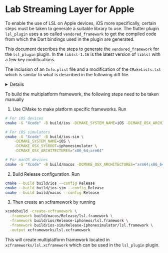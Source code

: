 # Lab Streaming Layer for Apple

To enable the use of LSL on Apple devices, iOS more specifically, certain steps must be taken to generate a suitable library to use. The flutter plugin `lsl_plugin` uses a so called `vendored_framework` to get the compiled code from which the Dart bindings used in the plugin are generated.

This document describes the steps to generate the `vendored_framework` for the `lsl_plugin` plugin. In the `liblsl-1.16` is the latest version of `liblsl` with a few key modifications.

The inclusion of an `Info.plist` file and a modification of the `CMakeLists.txt` which is similar to what is described in the following diff file.

<details>
<summary>Details</summary>
<br>

Credit to github user `florin-pop` for [this comment](https://github.com/sccn/liblsl/issues/186#issuecomment-1824833598)

```diff
commit f8243f4d54929d531b49734b91683a538b837026
Author: Florin Pop <florin@ae.studio>
Date:   Wed Nov 22 07:10:26 2023 +0100

    Set bundle identifier and info.plist for Apple platforms

diff --git a/CMakeLists.txt b/CMakeLists.txt
index ac783f64..ac7a2e76 100644
--- a/CMakeLists.txt
+++ b/CMakeLists.txt
@@ -336,10 +336,6 @@ install(FILES

include(cmake/LSLCMake.cmake)

-add_executable(lslver testing/lslver.c)
-target_link_libraries(lslver PRIVATE lsl)
-installLSLApp(lslver)

- if(LSL_TOOLS)
  add_executable(blackhole testing/blackhole.cpp)
  target_link_libraries(blackhole PRIVATE Threads::Threads)
  @@ -347,6 +343,16 @@ if(LSL_TOOLS)
  installLSLApp(blackhole)
  endif()

  +if(APPLE)

* set_target_properties(lsl PROPERTIES
*        MACOSX_BUNDLE TRUE
*        MACOSX_BUNDLE_INFO_PLIST ${CMAKE_CURRENT_SOURCE_DIR}/Info.plist
*        XCODE_ATTRIBUTE_PRODUCT_BUNDLE_IDENTIFIER "com.my.bundle"
*     XCODE_ATTRIBUTE_DEVELOPMENT_TEAM "XXX"
*     XCODE_ATTRIBUTE_CODE_SIGN_STYLE "Automatic"
* )
  +endif()
* set(LSL_INSTALL_ROOT ${CMAKE_CURRENT_BINARY_DIR})
  if(LSL_UNITTESTS)
  add_subdirectory(testing)
  diff --git a/Info.plist b/Info.plist
  new file mode 100644
  index 00000000..d16db365
  --- /dev/null
  +++ b/Info.plist
  @@ -0,0 +1,22 @@ +<?xml version="1.0" encoding="UTF-8"?> +<!DOCTYPE plist PUBLIC "-//Apple//DTD PLIST 1.0//EN" "http://www.apple.com/DTDs/PropertyList-1.0.dtd"> +<plist version="1.0"> +<dict>
* <key>CFBundleExecutable</key>
* <string>${EXECUTABLE_NAME}</string>
* <key>CFBundleIdentifier</key>
* <string>$(PRODUCT_BUNDLE_IDENTIFIER)</string>
* <key>CFBundleInfoDictionaryVersion</key>
* <string>6.0</string>
* <key>CFBundleName</key>
* <string>${PRODUCT_NAME}</string>
* <key>CFBundlePackageType</key>
* <string>APPL</string>
* <key>CFBundleShortVersionString</key>
* <string>1.0</string>
* <key>CFBundleVersion</key>
* <string>1</string>
* <key>LSMinimumSystemVersion</key>
* <string>${MACOSX_DEPLOYMENT_TARGET}</string> +</dict> +</plist>

```

</details>

To build the multiplatform framework, the following steps need to be taken manually

1. Use CMake to make platform specific frameworks. Run

```bash
# For iOS devices
cmake -G "Xcode" -B build/ios -DCMAKE_SYSTEM_NAME=iOS -DCMAKE_OSX_ARCHITECTURES="arm64"

# For iOS simulators
cmake -G "Xcode" -B build/ios-sim \
    -DCMAKE_SYSTEM_NAME=iOS \
    -DCMAKE_OSX_SYSROOT=iphonesimulator \
    -DCMAKE_OSX_ARCHITECTURES="x86_64;arm64"

# For macOS devices
cmake -G "Xcode" -B build/macos -DCMAKE_OSX_ARCHITECTURES="arm64;x86_64"
```

2. Build Release configuration. Run

```sh
cmake --build build/ios --config Release
cmake --build build/ios-sim --config Release
cmake --build build/macos --config Release
```

3. Then create an xcframework by running

```bash
xcodebuild -create-xcframework \
  -framework build/macos/Release/lsl.framework \
  -framework build/ios/Release-iphoneos/lsl.framework \
  -framework build/ios-sim/Release-iphonesimulator/lsl.framework \
  -output xcframeworks/lsl.xcframework
```

This will create multiplatform framework located in `xcframeworks/lsl.xcframework` which can be used in the `lsl_plugin` plugin.
